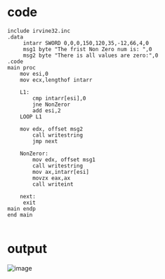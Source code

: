 # code 
```
include irvine32.inc
.data
	 intarr SWORD 0,0,0,150,120,35,-12,66,4,0
	 msg1 byte "The frist Non Zero num is: ",0
	 msg2 byte "There is all values are zero:",0
.code
main proc
	mov esi,0
	mov ecx,lengthof intarr

	L1:
		cmp intarr[esi],0
		jne NonZeror
		add esi,2
	LOOP L1

	mov edx, offset msg2
		call writestring
		jmp next

	NonZeror:
		mov edx, offset msg1
		call writestring
		mov ax,intarr[esi]
		movzx eax,ax
		call writeint

	next:
     exit
main endp
end main


```
# output
![image](https://github.com/user-attachments/assets/3e3a9142-612c-47df-93c5-96548b130ba5)
